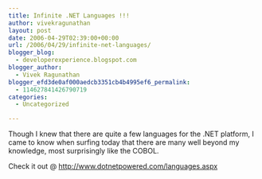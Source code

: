 ```yaml
---
title: Infinite .NET Languages !!!
author: vivekragunathan
layout: post
date: 2006-04-29T02:39:00+00:00
url: /2006/04/29/infinite-net-languages/
blogger_blog:
  - developerexperience.blogspot.com
blogger_author:
  - Vivek Ragunathan
blogger_efd3de0af000aedcb3351cb4b4995ef6_permalink:
  - 114627841426790719
categories:
  - Uncategorized

---
```

Though I knew that there are quite a few languages for the .NET platform, I came to know when surfing today that there are many well beyond my knowledge, most surprisingly like the COBOL.

Check it out @ <http://www.dotnetpowered.com/languages.aspx>